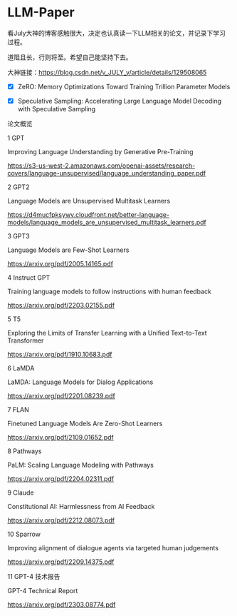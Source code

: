 # LLM-Paper
看July大神的博客感触很大，决定也认真读一下LLM相关的论文，并记录下学习过程。

道阻且长，行则将至。希望自己能坚持下去。

大神链接：https://blog.csdn.net/v_JULY_v/article/details/129508065



- [x] ZeRO: Memory Optimizations Toward Training Trillion Parameter Models 

- [x] Speculative Sampling:  Accelerating Large Language Model Decoding with Speculative Sampling



论文概览

1 GPT

Improving Language Understanding by Generative Pre-Training

https://s3-us-west-2.amazonaws.com/openai-assets/research-covers/language-unsupervised/language_understanding_paper.pdf

2 GPT2

Language Models are Unsupervised Multitask Learners

https://d4mucfpksywv.cloudfront.net/better-language-models/language_models_are_unsupervised_multitask_learners.pdf

3 GPT3

Language Models are Few-Shot Learners

https://arxiv.org/pdf/2005.14165.pdf

4 Instruct GPT

Training language models to follow instructions with human feedback

https://arxiv.org/pdf/2203.02155.pdf

5 T5

 Exploring the Limits of Transfer Learning with a Unified Text-to-Text Transformer

https://arxiv.org/pdf/1910.10683.pdf

6 LaMDA

LaMDA: Language Models for Dialog Applications

https://arxiv.org/pdf/2201.08239.pdf

7 FLAN

Finetuned Language Models Are Zero-Shot Learners

https://arxiv.org/pdf/2109.01652.pdf

8 Pathways

PaLM: Scaling Language Modeling with Pathways

https://arxiv.org/pdf/2204.02311.pdf

9 Claude

Constitutional AI: Harmlessness from AI Feedback

https://arxiv.org/pdf/2212.08073.pdf

10 Sparrow

Improving alignment of dialogue agents via targeted human judgements

https://arxiv.org/pdf/2209.14375.pdf

11 GPT-4 技术报告

 GPT-4 Technical Report

https://arxiv.org/pdf/2303.08774.pdf













































